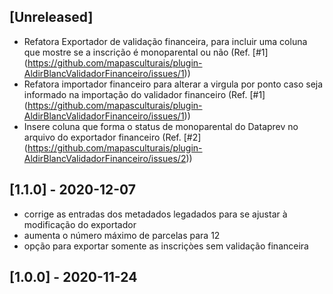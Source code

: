 ## [Unreleased]
- Refatora Exportador de validação financeira, para incluir uma coluna que mostre se a inscrição é monoparental ou não (Ref. [#1] (https://github.com/mapasculturais/plugin-AldirBlancValidadorFinanceiro/issues/1))
- Refatora importador financeiro para alterar a virgula por ponto caso seja informado na importação do validador financeiro (Ref. [#1] (https://github.com/mapasculturais/plugin-AldirBlancValidadorFinanceiro/issues/1))
- Insere coluna que forma o status de monoparental do Dataprev no arquivo do exportador financeiro (Ref. [#2] (https://github.com/mapasculturais/plugin-AldirBlancValidadorFinanceiro/issues/2))
## [1.1.0] - 2020-12-07
- corrige as entradas dos metadados legadados para se ajustar à modificação do exportador
- aumenta o número máximo de parcelas para 12
- opção para exportar somente as inscriçòes sem validação financeira

## [1.0.0] - 2020-11-24
